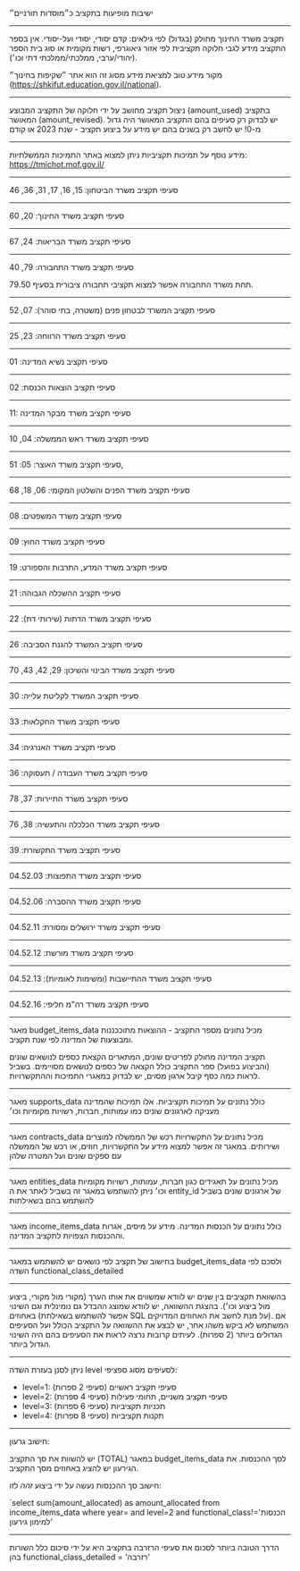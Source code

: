ישיבות מופיעות בתקציב כ״מוסדות תורניים״

---

תקציב משרד החינוך מחולק (בגדול) לפי גילאים: קדם יסודי, יסודי ועל-יסודי.
אין בספר התקציב מידע לגבי חלוקה תקציבית לפי אזור גיאוגרפי, רשות מקומית או סוג בית הספר (יהודי/ערבי, ממלכתי/ממלכתי דתי וכו׳).

מקור מידע טוב למציאת מידע מסוג זה הוא אתר ״שקיפות בחינוך״ (https://shkifut.education.gov.il/national).

---

ניצול תקציב מחושב על ידי חלוקה של התקציב המבוצע (amount_used) בתקציב המאושר (amount_revised). יש לבדוק רק סעיפים בהם התקציב המאושר היה גדול מ-0!
יש לחשב רק בשנים בהם יש מידע על ביצוע תקציב - שנת 2023 או קודם

---

מידע נוסף על תמיכות תקציביות ניתן למצוא באתר התמיכות הממשלתיות: https://tmichot.mof.gov.il/

---

סעיפי תקציב משרד הביטחון: 15, 16, 17, 31, 36, 46

---

סעיפי תקציב משרד החינוך: 20, 60

---

סעיפי תקציב משרד הבריאות: 24, 67

---

סעיפי תקציב משרד התחבורה: 79, 40

תחת משרד התחבורה אפשר למצוא תקציבי תחבורה ציבורית בסעיף 79.50.

---

סעיפי תקציב המשרד לבטחון פנים (משטרה, בתי סוהר): 07, 52

---

סעיפי תקציב משרד הרווחה: 23, 25

---

סעיפי תקציב נשיא המדינה: 01

---

סעיפי תקציב הוצאות הכנסת: 02

---

11: סעיפי תקציב משרד מבקר המדינה

---

סעיפי תקציב משרד ראש הממשלה: 04, 10

---

סעיפי תקציב משרד האוצר: 05: 51, 

---

סעיפי תקציב משרד הפנים והשלטון המקומי: 06, 18, 68

---

סעיפי תקציב משרד המשפטים: 08

---

סעיפי תקציב משרד החוץ: 09

---

סעיפי תקציב משרד המדע, התרבות והספורט: 19

---

סעיפי תקציב ההשכלה הגבוהה: 21

---

סעיפי תקציב משרד הדתות (שירותי דת): 22

---

סעיפי תקציב המשרד להגנת הסביבה: 26

---

סעיפי תקציב משרד הבינוי והשיכון: 29, 42, 43, 70

---

סעיפי תקציב המשרד לקליטת עלייה: 30

---

סעיפי תקציב משרד החקלאות: 33

---

סעיפי תקציב משרד האנרגיה: 34

---

סעיפי תקציב משרד העבודה / תעסוקה: 36

---

סעיפי תקציב משרד התיירות: 37, 78

---

סעיפי תקציב משרד הכלכלה והתעשיה: 38, 76

---

סעיפי תקציב משרד התקשורת: 39

---

סעיפי תקציב משרד התפוצות: 04.52.03

---

סעיפי תקציב משרד ההסברה: 04.52.06

---

סעיפי תקציב משרד ירושלים ומסורת: 04.52.11

---

סעיפי תקציב משרד מורשת: 04.52.12

---

סעיפי תקציב משרד ההתיישבות (ומשימות לאומיות): 04.52.13

---

סעיפי תקציב משרד רה"מ חליפי: 04.52.16

---

מאגר budget_items_data מכיל נתונים מספר התקציב - ההוצאות מתוככננות ומבוצעות של המדינה לפי שנת תקציב.

תקציב המדינה מחולק לפריטים שונים, המתארים הקצאת כספים לנושאים שונים (והביצוע בפועל)
ספר התקציב כולל הקצאה של כספים לנושאים מסויימים. בשביל לראות כמה כסף קיבל ארגון מסוים, יש 
לבדוק במאגרי התמיכות וההתקשרויות.

---

מאגר supports_data כולל נתונים על תמיכות תקציביות.
אלו תמיכות שהמדינה מעניקה לארגונים שונים כמו עמותות, חברות, רשויות מקומיות וכו׳

---

מאגר contracts_data מכיל נתונים על התקשרויות רכש של הממשלה למוצרים ושירותים.
במאגר זה אפשר למצוא מידע על התקשרויות, חוזים, או רכש של הממשלה עם ספקים שונים ועל המטרה שלהן

---

מאגר entities_data מכיל נתונים על תאגידים כגון חברות, עמותות, רשויות מקומיות וכו׳
ניתן להשתמש במאגר זה בשביל לאתר את ה entity_id של ארגונים שונים בשביל להשתמש בהם בשאילתות

---

מאגר income_items_data כולל נתונים על הכנסות המדינה.
מידע על מיסים, אגרות וההכנסות הצפויות לתקציב המדינה.

---

בחישוב של תקציב לפי נושאים יש להשתמש במאגר budget_items_data ולסכם לפי השדה functional_class_detailed

--- 

בהשוואת תקציבים בין שנים יש לוודא שמשווים את אותו הערך (מקורי מול מקורי, ביצוע מול ביצוע וכו׳).
בהצגת ההשוואה, יש לוודא שמוצג ההבדל גם נומינלית וגם השינוי באחוזים (אפשר להשתמש בשאילתת SQL על מנת לחשב את האחוזים המדויקים).
אם המשתמש לא ביקש משהו אחר, יש לבצע את ההשוואה על התקציב הכולל ועל הסעיפים הגדולים ביותר (2 ספרות).
לעיתים קרובות נרצה לראות את הסעיפים בהם היה השינוי הגדול ביותר.

--- 

ניתן לסנן בעזרת השדה level לסעיפים מסוג ספציפי:
- level=1: סעיפי תקציב ראשיים (סעיפי 2 ספרות)
- level=2: סעיפי תקציב משניים, תחומי פעילות (סעיפי 4 ספרות)
- level=3: תכניות תקציביות (סעיפי 6 ספרות)
- level=4: תקנות תקציביות (סעיפי 8 ספרות)

---

חישוב גרעון:

יש להשוות את סך התקציב (TOTAL) במאגר budget_items_data לסך ההכנסות.
את הגירעון יש להציג באחוזים מסך התקציב.

חישוב סך ההכנסות נעשה על ידי ביצוע *זהה* לזו:

`select sum(amount_allocated) as amount_allocated from income_items_data where year=<year> and level=2  and functional_class!='הכנסות למימון גירעון'

---

הדרך הטובה ביותר לסכום את סעיפי הרזרבה בתקציב היא על ידי סיכום כלל השורות בהן
functional_class_detailed = 'רזרבה'